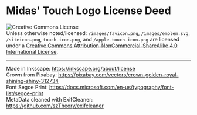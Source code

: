 # Midas' Touch Logo License Deed

<img alt="Creative Commons License" style="border-width:0" src="https://i.creativecommons.org/l/by-nc-sa/4.0/88x31.png" /> <a rel="license" href="http://creativecommons.org/licenses/by-nc-sa/4.0/"></a><br>
Unless otherwise noted/licensed:
`/images/favicon.png`, `/images/emblem.svg`, `/siteicon.png`, `touch-icon.png`, and `/apple-touch-icon.png` are licensed under a <a rel="license" href="http://creativecommons.org/licenses/by-nc-sa/4.0/">Creative Commons Attribution-NonCommercial-ShareAlike 4.0 International License</a>.


---
Made in Inkscape: https://inkscape.org/about/license <br>
Crown from Pixabay: https://pixabay.com/vectors/crown-golden-royal-shining-shiny-312734 <br>
Font Segoe Print: https://docs.microsoft.com/en-us/typography/font-list/segoe-print <br>
MetaData cleaned with ExifCleaner: https://github.com/szTheory/exifcleaner <br>
